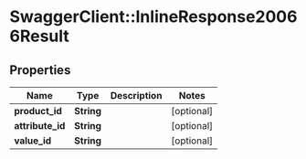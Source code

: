 # SwaggerClient::InlineResponse20066Result

## Properties
Name | Type | Description | Notes
------------ | ------------- | ------------- | -------------
**product_id** | **String** |  | [optional] 
**attribute_id** | **String** |  | [optional] 
**value_id** | **String** |  | [optional] 


